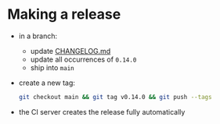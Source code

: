 # Making a release

- in a branch:
  - update [CHANGELOG.md](../CHANGELOG.md)
  - update all occurrences of `0.14.0`
  - ship into `main`
- create a new tag:

  ```bash
  git checkout main && git tag v0.14.0 && git push --tags
  ```
- the CI server creates the release fully automatically
